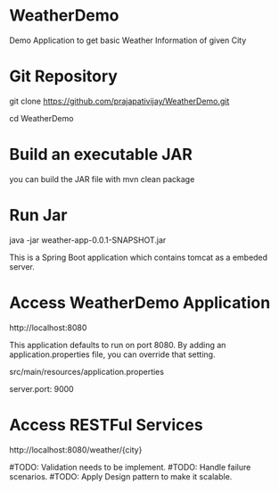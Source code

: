 # WeatherDemo
Demo Application to get basic Weather Information of given City

# Git Repository
git clone https://github.com/prajapativijay/WeatherDemo.git

cd WeatherDemo

# Build an executable JAR
 you can build the JAR file with mvn clean package 

# Run Jar 
java -jar weather-app-0.0.1-SNAPSHOT.jar

This is a Spring Boot application which contains tomcat as a embeded server.

# Access WeatherDemo Application
http://localhost:8080

This application defaults to run on port 8080. By adding an application.properties file, you can override that setting.

src/main/resources/application.properties

server.port: 9000

# Access RESTFul Services
http://localhost:8080/weather/{city}

#TODO: Validation needs to be implement.
#TODO: Handle failure scenarios.
#TODO: Apply Design pattern to make it scalable.
